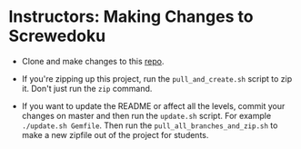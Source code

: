 # Instructors: Making Changes to Screwedoku

- Clone and make changes to this [repo][repo].

- If you're zipping up this project, run the `pull_and_create.sh` script to zip it. Don't just run the `zip` command.

- If you want to update the README or affect all the levels, commit your changes on master and then run the `update.sh` script. For example `./update.sh Gemfile`. Then run the `pull_all_branches_and_zip.sh` to make a new zipfile out of the project for students.

[repo]: https://github.com/appacademy/screwedoku
